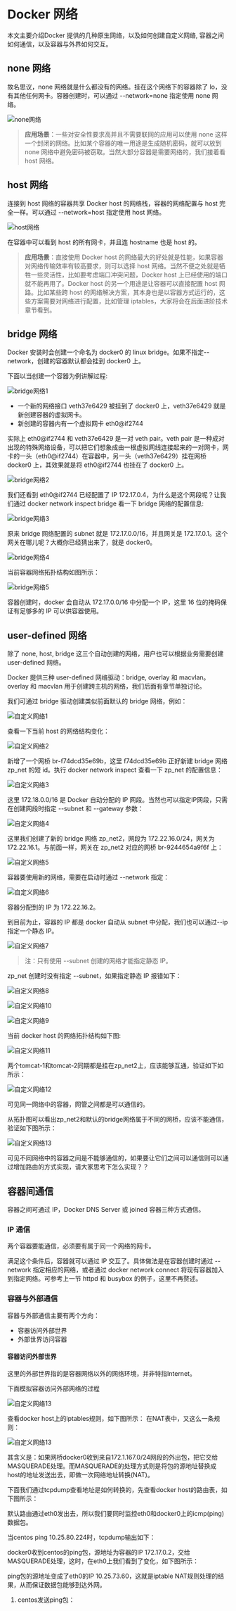 # Docker 网络

本文主要介绍Docker 提供的几种原生网络，以及如何创建自定义网络, 容器之间如何通信，以及容器与外界如何交互。

## none 网络

故名思议，none 网络就是什么都没有的网络。挂在这个网络下的容器除了 lo，没有其他任何网卡。容器创建时，可以通过 --network=none 指定使用 none 网络。

![none网络](/assets/none网络.PNG)

> **应用场景**：一些对安全性要求高并且不需要联网的应用可以使用 none 这样一个封闭的网络。比如某个容器的唯一用途是生成随机密码，就可以放到 none 网络中避免密码被窃取。当然大部分容器是需要网络的，我们接着看 host 网络。

## host 网络

连接到 host 网络的容器共享 Docker host 的网络栈，容器的网络配置与 host 完全一样。可以通过 --network=host 指定使用 host 网络。

![host网络](/assets/host网络-1.PNG)

在容器中可以看到 host 的所有网卡，并且连 hostname 也是 host 的。

> **应用场景**：直接使用 Docker host 的网络最大的好处就是性能，如果容器对网络传输效率有较高要求，则可以选择 host 网络。当然不便之处就是牺牲一些灵活性，比如要考虑端口冲突问题，Docker host 上已经使用的端口就不能再用了。Docker host 的另一个用途是让容器可以直接配置 host 网路。比如某些跨 host 的网络解决方案，其本身也是以容器方式运行的，这些方案需要对网络进行配置，比如管理 iptables，大家将会在后面进阶技术章节看到。

## bridge 网络

Docker 安装时会创建一个命名为 docker0 的 linux bridge。如果不指定--network，创建的容器默认都会挂到 docker0 上。

下面以当创建一个容器为例讲解过程:

![bridge网络1](/assets/bridge网络1.PNG)

- 一个新的网络接口 veth37e6429 被挂到了 docker0 上，veth37e6429 就是新创建容器的虚拟网卡。
- 新创建的容器内有一个虚拟网卡 eth0@if2744

实际上 eth0@if2744 和 veth37e6429 是一对 veth pair。veth pair 是一种成对出现的特殊网络设备，可以把它们想象成由一根虚拟网线连接起来的一对网卡，网卡的一头（eth0@if2744）在容器中，另一头（veth37e6429）挂在网桥 docker0 上，其效果就是将 eth0@if2744 也挂在了 docker0 上。

![bridge网络2](/assets/bridge网络2.PNG)

我们还看到 eth0@if2744 已经配置了 IP 172.17.0.4，为什么是这个网段呢？让我们通过 docker network inspect bridge 看一下 bridge 网络的配置信息:

![bridge网络3](/assets/bridge网络3.PNG)

原来 bridge 网络配置的 subnet 就是 172.17.0.0/16，并且网关是 172.17.0.1。这个网关在哪儿呢？大概你已经猜出来了，就是 docker0。

![bridge网络4](/assets/bridge网络4.PNG)

当前容器网络拓扑结构如图所示：

![bridge网络5](/assets/bridge网络5.png)

容器创建时，docker 会自动从 172.17.0.0/16 中分配一个 IP，这里 16 位的掩码保证有足够多的 IP 可以供容器使用。

## user-defined 网络

除了 none, host, bridge 这三个自动创建的网络，用户也可以根据业务需要创建 user-defined 网络。

Docker 提供三种 user-defined 网络驱动：bridge, overlay 和 macvlan。overlay 和 macvlan 用于创建跨主机的网络，我们后面有章节单独讨论。

我们可通过 bridge 驱动创建类似前面默认的 bridge 网络，例如：

![自定义网络1](/assets/自定义网络1.PNG)

查看一下当前 host 的网络结构变化：

![自定义网络2](/assets/自定义网络2.PNG)

新增了一个网桥 br-f74dcd35e69b，这里 f74dcd35e69b 正好新建 bridge 网络 zp_net 的短 id。执行 docker network inspect 查看一下 zp_net 的配置信息：

![自定义网络3](/assets/自定义网络3.PNG)

这里 172.18.0.0/16 是 Docker 自动分配的 IP 网段。当然也可以指定IP网段，只需在创建网段时指定 --subnet 和 --gateway 参数：

![自定义网络4](/assets/自定义网络4.PNG)

这里我们创建了新的 bridge 网络 zp_net2，网段为 172.22.16.0/24，网关为 172.22.16.1。与前面一样，网关在 zp_net2 对应的网桥 br-9244654a9f6f 上：

![自定义网络5](/assets/自定义网络5.PNG)

容器要使用新的网络，需要在启动时通过 --network 指定：

![自定义网络6](/assets/自定义网络6.PNG)

容器分配到的 IP 为 172.22.16.2。

到目前为止，容器的 IP 都是 docker 自动从 subnet 中分配，我们也可以通过--ip指定一个静态 IP。

![自定义网络7](/assets/自定义网络7.PNG)

> 注：只有使用 --subnet 创建的网络才能指定静态 IP。

zp_net 创建时没有指定 --subnet，如果指定静态 IP 报错如下：

![自定义网络8](/assets/自定义网络8.PNG)

![自定义网络10](/assets/自定义网络10.PNG)

![自定义网络9](/assets/自定义网络-9.PNG)

当前 docker host 的网络拓扑结构如下图:

![自定义网络11](/assets/自定义网络11.PNG)

两个tomcat-1和tomcat-2同期都是挂在zp_net2上，应该能够互通，验证如下如所示：

![自定义网络12](/assets/自定义网络12.PNG)

可见同一网络中的容器，网管之间都是可以通信的。

从拓扑图可以看出zp_net2和默认的bridge网络属于不同的网桥，应该不能通信，验证如下图所示：

![自定义网络13](/assets/自定义网络13.PNG)

可见不同网络中的容器之间是不能够通信的，如果要让它们之间可以通信则可以通过增加路由的方式实现，请大家思考下怎么实现？？


## 容器间通信

容器之间可通过 IP，Docker DNS Server 或 joined 容器三种方式通信。

### IP 通信

两个容器要能通信，必须要有属于同一个网络的网卡。

满足这个条件后，容器就可以通过 IP 交互了。具体做法是在容器创建时通过 --network 指定相应的网络，或者通过 docker network connect 将现有容器加入到指定网络。可参考上一节 httpd 和 busybox 的例子，这里不再赘述。

### 容器与外部通信

容器与外部通信主要有两个方向：
- 容器访问外部世界
- 外部世界访问容器

#### 容器访问外部世界

这里的外部世界指的是容器网络以外的网络环境，并非特指Internet。

下面模拟容器访问外部网络的过程

![自定义网络13](/assets/容器ping外网.PNG)

查看docker host上的iptables规则，如下图所示：
在NAT表中，又这么一条规则：

![自定义网络13](/assets/NAT规则.PNG)

其含义是：如果网桥docker0收到来自172.1.167.0/24网段的外出包，把它交给MASQUERADE处理。而MASQUERADE的处理方式则是将包的源地址替换成host的地址发送出去，即做一次网络地址转换(NAT)。

下面我们通过tcpdump查看地址是如何转换的，先查看docker host的路由表，如下图所示：

默认路由通过eth0发出去，所以我们要同时监控eth0和docker0上的icmp(ping)数据包。

当centos ping 10.25.80.224时，tcpdump输出如下：

docker0收到centos的ping包，源地址为容器的IP 172.17.0.2，交给MASQUERADE处理，这时，在eth0上我们看到了变化，如下图所示：

ping包的源地址变成了eth0的IP 10.25.73.60，这就是iptable NAT规则处理的结果，从而保证数据包能够到达外网。

1. centos发送ping包：